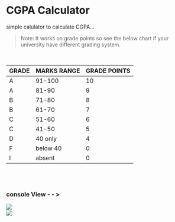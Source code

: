 # CGPA Calculator
simple calulator to calculate CGPA...
>Note: It works on grade points so see the below chart if your university have different grading system.

<br>

<div align="left">
 
GRADE | MARKS RANGE  | GRADE POINTS|    
------|--------------|-------------|
A | 91-100   | 10 |
A | 81-90    | 9 |
B | 71-80    | 8 |
B | 61-70    | 7 |
C | 51-60    | 6 |
C | 41-50    | 5 |
D | 40 only  | 4 |
F | below 40 | 0 |
I | absent   | 0 |
</div>

<br><br>

 <h3>console View - - ></h3>

<p>
 <img src="view/Screenshot 2025-01-23 at 6.15.54 PM.png" />
 <br>
 <img src="view/Screenshot 2025-01-23 at 6.16.23 PM.png" />
</p>
